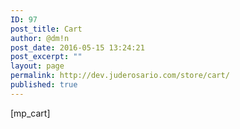 ```yaml
---
ID: 97
post_title: Cart
author: @dm!n
post_date: 2016-05-15 13:24:21
post_excerpt: ""
layout: page
permalink: http://dev.juderosario.com/store/cart/
published: true
---
```

[mp_cart]